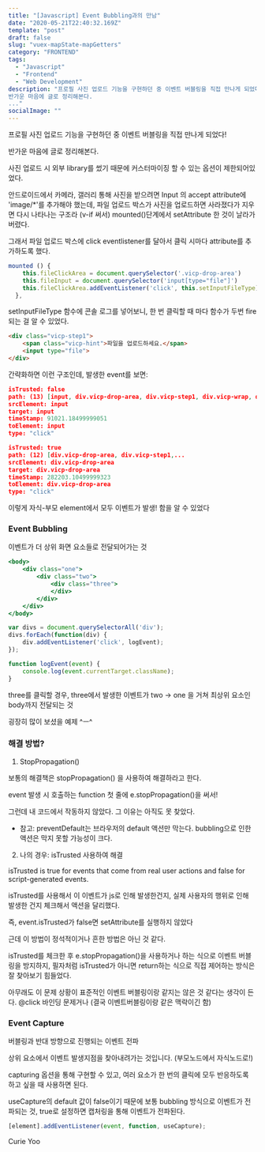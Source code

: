 ```yaml
---
title: "[Javascript] Event Bubbling과의 만남"
date: "2020-05-21T22:40:32.169Z"
template: "post"
draft: false
slug: "vuex-mapState-mapGetters"
category: "FRONTEND"
tags:
  - "Javascript"
  - "Frontend"
  - "Web Development"
description: "프로필 사진 업로드 기능을 구현하던 중 이벤트 버블링을 직접 만나게 되었다!
반가운 마음에 글로 정리해본다. 
..."
socialImage: ""
---
```

프로필 사진 업로드 기능을 구현하던 중 이벤트 버블링을 직접 만나게 되었다!

반가운 마음에 글로 정리해본다. 

사진 업로드 시 외부 library를 썼기 때문에 커스터마이징 할 수 있는 옵션이 제한되어있었다.

안드로이드에서 카메라, 갤러리 통해 사진을 받으려면 Input 의 accept attribute에 'image/*'를 추가해야 했는데, 파일 업로드 박스가 사진을 업로드하면 사라졌다가 지우면 다시 나타나는 구조라 (v-if 써서) mounted()단계에서 setAttribute 한 것이 날라가버렸다. 

그래서 파일 업로드 박스에 click eventlistener를 달아서 클릭 시마다 attribute를 추가하도록 했다.

```jsx
mounted () {
    this.fileClickArea = document.querySelector('.vicp-drop-area')
    this.fileInput = document.querySelector('input[type="file"]')
    this.fileClickArea.addEventListener('click', this.setInputFileType)
  },
```

setInputFileType 함수에 콘솔 로그를 넣어보니, 한 번 클릭할 때 마다 함수가 두번 fire 되는 걸 알 수 있었다.

```html
<div class="vicp-step1">
	<span class="vicp-hint">파일을 업로드하세요.</span>
	<input type="file">
</div>
```

간략화하면 이런 구조인데, 발생한 event를 보면:

```json
isTrusted: false
path: (13) [input, div.vicp-drop-area, div.vicp-step1, div.vicp-wrap, div.vue-image-crop-up...
srcElement: input
target: input
timeStamp: 91021.18499999051
toElement: input
type: "click"
```

```json
isTrusted: true
path: (12) [div.vicp-drop-area, div.vicp-step1,...
srcElement: div.vicp-drop-area
target: div.vicp-drop-area
timeStamp: 282203.10499999323
toElement: div.vicp-drop-area
type: "click"
```

이렇게 자식-부모 element에서 모두 이벤트가 발생! 함을 알 수 있었다 

### Event Bubbling

이벤트가 더 상위 화면 요소들로 전달되어가는 것 

```jsx
<body>
	<div class="one">
		<div class="two">
			<div class="three">
			</div>
		</div>
	</div>
</body>
```

```jsx
var divs = document.querySelectorAll('div');
divs.forEach(function(div) {
	div.addEventListener('click', logEvent);
});

function logEvent(event) {
	console.log(event.currentTarget.className);
}
```

three를 클릭할 경우, three에서 발생한 이벤트가 two → one 을 거쳐 최상위 요소인 body까지 전달되는 것 

굉장히 많이 보셨을 예제 ^ㅡ^ 

### 해결 방법?

1) StopPropagation()

보통의 해결책은 stopPropagation() 을 사용하여 해결하라고 한다. 

event 발생 시 호출하는 function 첫 줄에 e.stopPropagation()을 써서! 

그런데 내 코드에서 작동하지 않았다. 그 이유는 아직도 못 찾았다. 

- 참고: preventDefault는 브라우저의 default 액션만 막는다. bubbling으로 인한 액션은 막지 못할 가능성이 크다.

2) 나의 경우: isTrusted 사용하여 해결 

isTrusted is true for events that come from real user actions and false for script-generated events.

isTrusted를 사용해서 이 이벤트가 js로 인해 발생한건지, 실제 사용자의 행위로 인해 발생한 건지 체크해서 액션을 달리했다. 

즉, event.isTrusted가 false면 setAttribute를 실행하지 않았다 

근데 이 방법이 정석적이거나 흔한 방법은 아닌 것 같다.

isTrusted를 체크한 후 e.stopPropagation()을 사용하거나 하는 식으로 이벤트 버블링을 방지하지, 필자처럼 isTrusted가 아니면 return하는 식으로 직접 제어하는 방식은 잘 찾아보기 힘들었다. 

아무래도 이 문제 상황이 표준적인 이벤트 버블링이랑 같지는 않은 것 같다는 생각이 든다. @click 바인딩 문제거나 (결국 이벤트버블링이랑 같은 맥락이긴 함) 

### Event Capture

버블링과 반대 방향으로 진행되는 이벤트 전파

상위 요소에서 이벤트 발생지점을 찾아내려가는 것입니다. (부모노드에서 자식노드로!) 

capturing 옵션을 통해 구현할 수 있고, 여러 요소가 한 번의 클릭에 모두 반응하도록 하고 싶을 때 사용하면 된다.

useCapture의 default 값이 false이기 때문에 보통 bubbling 방식으로 이벤트가 전파되는 것, true로 설정하면 캡처링을 통해 이벤트가 전파된다. 

```jsx
[element].addEventListener(event, function, useCapture);

```

Curie Yoo
